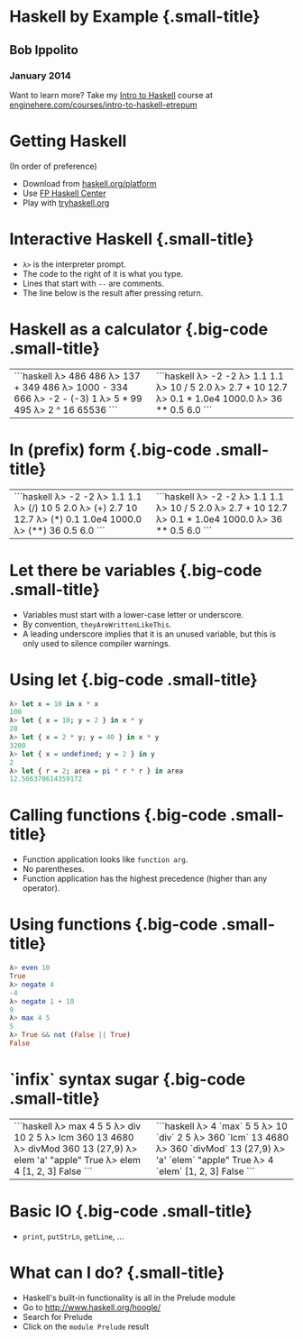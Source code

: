 # Haskell by Example {.small-title}
<h2>Bob Ippolito</h2>
<h3>January 2014</h3>

Want to learn more? Take my [Intro to Haskell] course at<br/>
[enginehere.com/courses/intro-to-haskell-etrepum](http://www.enginehere.com/courses/intro-to-haskell-etrepum/)

# Getting Haskell

(In order of preference)

* Download from
  [haskell.org/platform](http://www.haskell.org/platform/)
* Use [FP Haskell Center](https://www.fpcomplete.com/page/project-build)
* Play with [tryhaskell.org](http://tryhaskell.org/)

# Interactive Haskell {.small-title}

* `λ>` is the interpreter prompt.
* The code to the right of it is what you type.
* Lines that start with `--` are comments.
* The line below is the result after pressing return.

# Haskell as a calculator {.big-code .small-title}

<style>
.code-table pre code { padding: 0; }
</style>
<table width="100%" class="code-table"><tr><td width="50%">
```haskell
λ> 486
486
λ> 137 + 349
486
λ> 1000 - 334
666
λ> -2 - (-3)
1
λ> 5 * 99
495
λ> 2 ^ 16
65536
```
</td><td>
```haskell
λ> -2
-2
λ> 1.1
1.1
λ> 10 / 5
2.0
λ> 2.7 + 10
12.7
λ> 0.1 * 1.0e4
1000.0
λ> 36 ** 0.5
6.0
```
</td></tr></table>

# In (prefix) form {.big-code .small-title}

<table width="100%" class="code-table"><tr><td width="50%">
```haskell
λ> -2
-2
λ> 1.1
1.1
λ> (/) 10 5
2.0
λ> (+) 2.7 10
12.7
λ> (*) 0.1 1.0e4
1000.0
λ> (**) 36 0.5
6.0
```
</td><td>
```haskell
λ> -2
-2
λ> 1.1
1.1
λ> 10 / 5
2.0
λ> 2.7 + 10
12.7
λ> 0.1 * 1.0e4
1000.0
λ> 36 ** 0.5
6.0
```
</td></tr></table>

# Let there be variables {.big-code .small-title}

* Variables must start with a lower-case letter or underscore.
* By convention, `theyAreWrittenLikeThis`.
* A leading underscore implies that it is an unused variable,
  but this is only used to silence compiler warnings.

# Using let {.big-code .small-title}

```haskell
λ> let x = 10 in x * x
100
λ> let { x = 10; y = 2 } in x * y
20
λ> let { x = 2 * y; y = 40 } in x * y
3200
λ> let { x = undefined; y = 2 } in y
2
λ> let { r = 2; area = pi * r * r } in area
12.566370614359172
```

# Calling functions {.big-code .small-title}

* Function application looks like `function arg`.
* No parentheses.
* Function application has the highest precedence (higher than any operator).

# Using functions {.big-code .small-title}

```haskell
λ> even 10
True
λ> negate 4
-4
λ> negate 1 + 10
9
λ> max 4 5
5
λ> True && not (False || True)
False
```

# &#96;infix&#96; syntax sugar {.big-code .small-title}

<table width="100%" class="code-table"><tr><td width="50%">
```haskell
λ> max 4 5
5
λ> div 10 2
5
λ> lcm 360 13
4680
λ> divMod 360 13
(27,9)
λ> elem 'a' "apple"
True
λ> elem 4 [1, 2, 3]
False
```
</td><td>
```haskell
λ> 4 `max` 5
5
λ> 10 `div` 2
5
λ> 360 `lcm` 13
4680
λ> 360 `divMod` 13
(27,9)
λ> 'a' `elem` "apple"
True
λ> 4 `elem` [1, 2, 3]
False
```
</tr></td></table>

# Basic IO {.big-code .small-title}

* `print`, `putStrLn`, `getLine`, &hellip;

# What can I do? {.small-title}

* Haskell's built-in functionality is all in the Prelude module
* Go to <http://www.haskell.org/hoogle/>
* Search for Prelude
* Click on the `module Prelude` result

[Intro to Haskell]: http://www.enginehere.com/courses/intro-to-haskell-etrepum/
